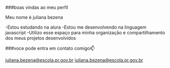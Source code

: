 ###boas vindas ao meu perfil 

Meu nome é juliana bezena

-Estou estudando na alura
-Estou me desenvolvendo na linguagem javascript
-Utilizo esse espaço para minha organização e compartilhamento dos meus projetos desenvolvidos

###voce pode entra em contato comigo📫

juliana.bezena@escola.pr.gov.br
juliana.bezena@escola.pr.gov.br








